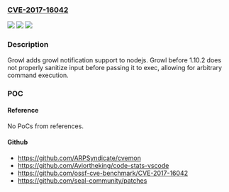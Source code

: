 ### [CVE-2017-16042](https://cve.mitre.org/cgi-bin/cvename.cgi?name=CVE-2017-16042)
![](https://img.shields.io/static/v1?label=Product&message=growl%20node%20module&color=blue)
![](https://img.shields.io/static/v1?label=Version&message=%3C1.10.2%20&color=brightgreen)
![](https://img.shields.io/static/v1?label=Vulnerability&message=Code%20Injection%20(CWE-94)&color=brightgreen)

### Description

Growl adds growl notification support to nodejs. Growl before 1.10.2 does not properly sanitize input before passing it to exec, allowing for arbitrary command execution.

### POC

#### Reference
No PoCs from references.

#### Github
- https://github.com/ARPSyndicate/cvemon
- https://github.com/Aviortheking/code-stats-vscode
- https://github.com/ossf-cve-benchmark/CVE-2017-16042
- https://github.com/seal-community/patches

